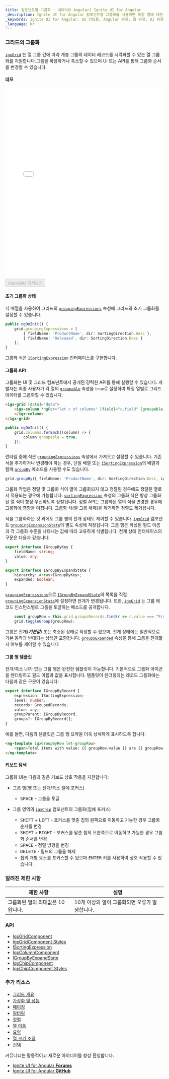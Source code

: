 ```yaml
---
title: 컴포넌트별 그룹화 - 네이티브 Angular| Ignite UI for Angular
_description: Ignite UI for Angular 컴포넌트별 그룹화를 사용하면 특정 열에 대한 공통 값을 기준으로 데이터를 그룹화할 수 있습니다.
_keywords: Ignite UI for Angular, UI 컨트롤, Angular 위젯, 웹 위젯, UI 위젯, Angular, 네이티브 Angular 컴포넌트 세트, 네이티브 Angular 컨트롤, 네이티브 Angular 컴포넌트 라이브러리, 네이티브 Angular 컴포넌트, Angular 데이터 그리드 컴포넌트, Angular 데이터 그리드 컨트롤, Angular 그리드 컴포넌트, Angular 그리드 컨트롤, Angular 고성능 그리드, 별 그룹화, 별 그룹, 그룹화, 열 그룹화
_language: kr
---
```


### 그리드의 그룹화

[`igxGrid`]({environment:angularApiUrl}/classes/igxgridcomponent.html) 는 열 그룹 값에 따라 계층 그룹의 데이터 레코드를 시각화할 수 있는 열 그룹화를 지원합니다.그룹을 확장하거나 축소할 수 있으며 UI 또는 API를 통해 그룹화 순서를 변경할 수 있습니다.


#### 데모

<div class="sample-container loading" style="height:605px">
    <iframe id="grid-sample-groupby-iframe" src='{environment:demosBaseUrl}/grid/grid-groupby' width="100%" height="100%" seamless frameBorder="0" onload="onSampleIframeContentLoaded(this);"></iframe>
</div>
<div>
<button data-localize="stackblitz" disabled class="stackblitz-btn" data-iframe-id="grid-sample-groupby-iframe" data-demos-base-url="{environment:demosBaseUrl}">StackBlitz 에서보기</button>
</div>

#### 초기 그룹화 상태

식 배열을 사용하여 그리드의 [`groupingExpressions`]({environment:angularApiUrl}/classes/igxgridcomponent.html#groupingexpressions) 속성에 그리드의 초기 그룹화를 설정할 수 있습니다.

```typescript
public ngOnInit() {
    grid.groupingExpressions = [
        { fieldName: 'ProductName', dir: SortingDirection.Desc },
        { fieldName: 'Released', dir: SortingDirection.Desc }
    ];
}
```

그룹화 식은 [`ISortingExpression`]({environment:angularApiUrl}/interfaces/isortingexpression.html) 인터페이스를 구현합니다.

#### 그룹화 API

그룹화는 UI 및 그리드 컴포넌트에서 공개된 강력한 API를 통해 실행할 수 있습니다. 개발자는 최종 사용자가 각 열의 [`groupable`]({environment:angularApiUrl}/classes/igxcolumncomponent.html#groupable) 속성을 `true`로 설정하여 특정 열별로 그리드 데이터를 그룹화할 수 있습니다.

```html
<igx-grid [data]="data">
    <igx-column *ngFor="let c of columns" [field]="c.field" [groupable]="true">
    </igx-column>
</igx-grid>
```

```typescript
public ngOnInit() {
    grid.columns.forEach((column) => {
        column.groupable = true;
    });
}
```

런타임 중에 식은 [`groupingExpressions`]({environment:angularApiUrl}/classes/igxgridcomponent.html#groupingexpressions) 속성에서 가져오고 설정할 수 있습니다. 기존 식을 추가하거나 변경해야 하는 경우, 단일 배열 또는 [`ISortingExpression`]({environment:angularApiUrl}/interfaces/isortingexpression.html)의 배열과 함께 [`groupBy`]({environment:angularApiUrl}/classes/igxgridcomponent.html#groupby) 메소드를 사용할 수도 있습니다.

```typescript
grid.groupBy({ fieldName: 'ProductName', dir: SortingDirection.Desc, ignoreCase: true });
```

그룹화 작업은 정렬 및 그룹화 식이 열이 그룹화되지 않고 정렬된 경우에도 정렬된 열로서 적용되는 경우에 가능합니다. [`sortingExpression`]({environment:angularApiUrl}/classes/igxgridcomponent.html#sortingexpressions) 속성의 그룹화 식은 항상 그룹화된 열 식이 항상 우선하도록 정렬됩니다. 정렬 API는 그룹화된 열의 식을 변경한 경우에 그룹화에 영향을 미칩니다. 그룹화 식(열 그룹 해제)을 제거하면 정렬도 제거됩니다.

식을 그룹화하는 것 외에도 그룹 행의 전개 상태도 제어할 수 있습니다. [`igxGrid`]({environment:angularApiUrl}/classes/igxgridcomponent.html) 컴포넌트 [`groupingExpansionState`]({environment:angularApiUrl}/classes/igxgridcomponent.html#groupingexpansionstate)의 별도 속성에 저장됩니다. 그룹 행은 작성된 필드 이름과 각 그룹화 수준을 나타내는 값에 따라 고유하게 식별됩니다. 전개 상태 인터페이스의 구문은 다음과 같습니다:

```typescript
export interface IGroupByKey {
    fieldName: string;
    value: any;
}

export interface IGroupByExpandState {
    hierarchy: Array<IGroupByKey>;
    expanded: boolean;
}
```

[`groupingExpressions`]({environment:angularApiUrl}/classes/igxgridcomponent.html#groupingexpressions)으로 [`IGroupByExpandState`]({environment:angularApiUrl}/interfaces/igroupbyexpandstate.html)의 목록을 직접 [`groupingExpansionState`]({environment:angularApiUrl}/classes/igxgridcomponent.html#groupingexpansionstate)에 설정하면 전개가 변경됩니다. 또한, [`igxGrid`]({environment:angularApiUrl}/classes/igxgridcomponent.html) 는 그룹 레코드 인스턴스별로 그룹을 토글하는 메소드를 공개합니다.

```typescript
    const groupRow = this.grid.groupsRecords.find(r => r.value === "France");
    grid.toggleGroup(groupRow);
```

그룹은 전개(***기본값***) 또는 축소된 상태로 작성할 수 있으며, 전개 상태에는 일반적으로 기본 동작과 반대되는 상태만 포함됩니다. [`groupsExpanded`]({environment:angularApiUrl}/classes/igxgridcomponent.html#groupsexpanded) 속성을 통해 그룹을 전개할지 여부를 제어할 수 있습니다

#### 그룹 행 템플릿

전개/축소 UI가 없는 그룹 행은 완전한 템플릿이 가능합니다. 기본적으로 그룹화 아이콘을 렌더링하고 필드 이름과 값을 표시합니다. 템플릿이 렌더링되는 레코드 그룹화에는 다음과 같은 구문이 있습니다:

```typescript
export interface IGroupByRecord {
    expression: ISortingExpression;
    level: number;
    records: GroupedRecords;
    value: any;
    groupParent: IGroupByRecord;
    groups?: IGroupByRecord[];
}
```

예를 들면, 다음의 템플릿은 그룹 행 요약을 더욱 상세하게 표시하도록 합니다:

```html
<ng-template igxGroupByRow let-groupRow>
    <span>Total items with value: {{ groupRow.value }} are {{ groupRow.records.length }}</span>
</ng-template>
```

#### 키보드 탐색

그룹화 UI는 다음과 같은 키보드 상호 작용을 지원합니다:

- 그룹 행(행 또는 전개/축소 셀에 포커스)
   - <kbd>SPACE</kbd> - 그룹을 토글

- 그룹 영역의 [`igxChip`]({environment:angularApiUrl}/classes/igxchipcomponent.html) 컴포넌트의 그룹화(칩에 포커스)
   - <kbd>SHIFT</kbd> + <kbd>LEFT</kbd> - 포커스를 맞춘 칩의 왼쪽으로 이동하고 가능한 경우 그룹화 순서를 변경
   - <kbd>SHIFT</kbd> + <kbd>RIGHT</kbd> - 포커스를 맞춘 칩의 오른쪽으로 이동하고 가능한 경우 그룹화 순서를 변경
   - <kbd>SPACE</kbd> - 정렬 방향을 변경
   - <kbd>DELETE</kbd> - 필드의 그룹을 해제
   - 칩의 개별 요소를 포커스할 수 있으며 <kbd>ENTER</kbd> 키를 사용하여 상호 작용할 수 있습니다.

### 알려진 제한 사항

|제한 사항|설명|
|--- |--- |
|그룹화된 열의 최대값은 10입니다. | 10개 이상의 열이 그룹화되면 오류가 발생합니다.

### API

* [IgxGridComponent]({environment:angularApiUrl}/classes/igxgridcomponent.html)
* [IgxGridComponent Styles]({environment:sassApiUrl}/index.html#function-igx-grid-theme)
* [ISortingExpression]({environment:angularApiUrl}/interfaces/isortingexpression.html)
* [IgxColumnComponent]({environment:angularApiUrl}/classes/igxcolumncomponent.html)
* [IGroupByExpandState]({environment:angularApiUrl}/interfaces/igroupbyexpandstate.html)
* [IgxChipComponent]({environment:angularApiUrl}/classes/igxchipcomponent.html)
* [IgxChipComponent Styles]({environment:sassApiUrl}/index.html#function-igx-chip-theme)

### 추가 리소스
<div class="divider--half"></div>

* [그리드 개요](grid.md)
* [가상화 및 성능](virtualization.md)
* [페이징](paging.md)
* [필터링](filtering.md)
* [정렬](sorting.md)
* [열 이동](column_moving.md)
* [요약](summaries.md)
* [열 크기 조정](column_resizing.md)
* [선택](selection.md)

<div class="divider--half"></div>
커뮤니티는 활동적이고 새로운 아이디어를 항상 환영합니다.

* [Ignite UI for Angular **Forums**](https://www.infragistics.com/community/forums/f/ignite-ui-for-angular)
* [Ignite UI for Angular **GitHub**](https://github.com/IgniteUI/igniteui-angular)
